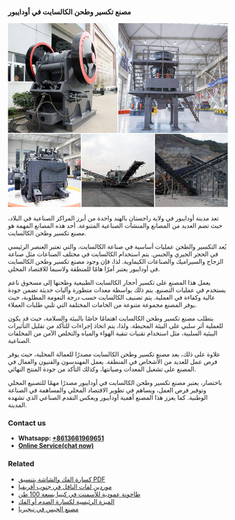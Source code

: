 <h3>مصنع تكسير وطحن الكالسايت في أودايبور</h3><img src='1701853581.jpg' alt=''><p>تعد مدينة أودايبور في ولاية راجستان بالهند واحدة من أبرز المراكز الصناعية في البلاد، حيث تضم العديد من المصانع والمنشآت الصناعية المتنوعة. أحد هذه المصانع المهمة هو مصنع تكسير وطحن الكالسايت.</p><p>يُعد التكسير والطحن عمليات أساسية في صناعة الكالسايت، والتي تعتبر العنصر الرئيسي في الحجر الجيري والجبس. يتم استخدام الكالسايت في مختلف الصناعات مثل صناعة الزجاج والسيراميك والصناعات الكيماوية. لذا، فإن وجود مصنع تكسير وطحن الكالسايت في أودايبور يعتبر أمرًا هامًا للمنطقة ولاسيما للاقتصاد المحلي.</p><p>يعمل هذا المصنع على تكسير أحجار الكالسايت الطبيعية وطحنها إلى مسحوق ناعم يستخدم في عمليات التصنيع. يتم ذلك بواسطة معدات متطورة وآليات حديثة تضمن جودة عالية وكفاءة في العملية. يتم تصنيف الكالسايت حسب درجة النعومة المطلوبة، حيث يوفر المصنع مجموعة متنوعة من الخامات المختلفة التي تلبي طلبات العملاء.</p><p>يتطلب مصنع تكسير وطحن الكالسايت اهتمامًا خاصًا بالبيئة والسلامة، حيث قد يكون للعملية أثر سلبي على البيئة المحيطة. ولذا، يتم اتخاذ إجراءات للتأكد من تقليل التأثيرات البيئية السلبية، مثل استخدام تقنيات تنقية الهواء والمياه والتخلص الآمن من المخلفات الصناعية.</p><p>علاوة على ذلك، يعد مصنع تكسير وطحن الكالسايت مصدرًا للعمالة المحلية، حيث يوفر فرص عمل للعديد من الأشخاص في المنطقة. يعمل المهندسون والفنيون والعمال في المصنع على تشغيل المعدات وصيانتها، وكذلك التأكد من جودة المنتج النهائي.</p><p>باختصار، يعتبر مصنع تكسير وطحن الكالسايت في أودايبور مصدرًا مهمًا للتصنيع المحلي وتوفير فرص العمل، ويساهم في تطوير الاقتصاد المحلي والمساهمة في الصناعة الوطنية. كما يعزز هذا المصنع أهمية أودايبور ويعكس التقدم الصناعي الذي تشهده المدينة.</p><h3>Contact us</h3><ul><li><strong>Whatsapp:&nbsp;<a href="https://wa.me/8613661969651">+8613661969651</a></strong></li><li><a href="https://swt.shibang-china.com/?git&amp;zhl&amp;مصنع تكسير وطحن الكالسايت في أودايبور"><strong>Online Service(chat now)</strong></a></li></ul><h3>Related</h3><ul><li><a href='كسارة الفك والشاشة بتنسيق PDF.md'>كسارة الفك والشاشة بتنسيق PDF</a></li><li><a href='موردين لفات الناقل في جنوب أفريقيا.md'>موردين لفات الناقل في جنوب أفريقيا</a></li><li><a href='طاحونة عمودية للأسمنت في كينيا بسعة 100 طن.md'>طاحونة عمودية للأسمنت في كينيا بسعة 100 طن</a></li><li><a href='الميزة الرئيسية لكسارة الصدم أو الفك.md'>الميزة الرئيسية لكسارة الصدم أو الفك</a></li><li><a href='مصنع الجبس في نيجيريا.md'>مصنع الجبس في نيجيريا</a></li></ul>